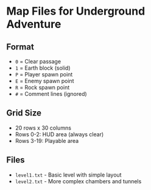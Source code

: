 # Map Files for Underground Adventure

## Format
- `0` = Clear passage
- `1` = Earth block (solid)
- `P` = Player spawn point
- `E` = Enemy spawn point  
- `R` = Rock spawn point
- `#` = Comment lines (ignored)

## Grid Size
- 20 rows x 30 columns
- Rows 0-2: HUD area (always clear)
- Rows 3-19: Playable area

## Files
- `level1.txt` - Basic level with simple layout
- `level2.txt` - More complex chambers and tunnels
